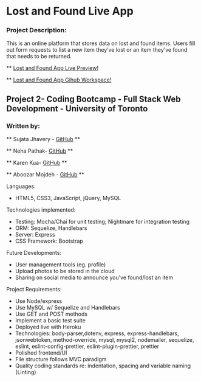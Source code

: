 # Lost and Found Live App

### Project Description: 

This is an online platform that stores data on lost and found items.  Users fill out form requests to list a new item they’ve lost or an item they’ve found that needs to be returned. 

** [Lost and Found App Live Preview!](https://salty-earth-29682.herokuapp.com/) 

** [Lost and Found App Gihub Workspace!](https://github.com/pathak-neha/Project2)

## Project 2- Coding Bootcamp - Full Stack Web Development - University of Toronto 

### Written by:
**  Sujata Jhavery - [GitHub](https://github.com/Sujata1) **

** Neha Pathak- [GitHub](https://github.com/pathak-neha) **

** Karen Kua- [GitHub](https://github.com/azukimochi) **

** Aboozar Mojdeh - [GitHub](https://github.com/aboozarmojdeh) **


Languages:
* HTML5, CSS3, JavaScript, jQuery, MySQL

Technologies implemented:
* Testing: Mocha/Chai for unit testing; Nightmare for integration testing
* ORM: Sequelize, Handlebars
* Server: Express
* CSS Framework: Bootstrap

Future Developments:
* User management tools (eg. profile)
* Upload photos to be stored in the cloud
* Sharing on social media to announce you’ve found/lost an item


Project Requirements:
* Use Node/express
* Use MySQL w/ Sequelize and Handlebars
* Use GET and POST methods
* Implement a basic test suite
* Deployed live with Heroku
* Technologies: body-parser,dotenv, express, express-handlebars, jsonwebtoken, method-override, mysql, mysql2, nodemailer, sequelize, eslint, eslint-config-prettier, eslint-plugin-prettier, prettier
* Polished frontend/UI
* File structure follows MVC paradigm
* Quality coding standards re: indentation, spacing and variable naming (Linting)
